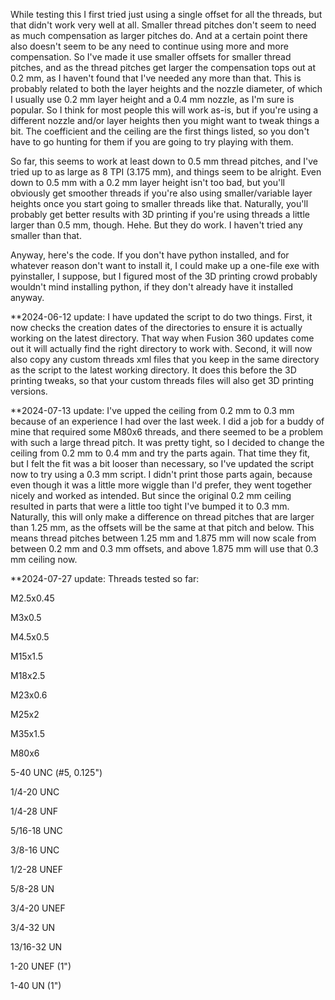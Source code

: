 While testing this I first tried just using a single offset for all the threads, but that didn't work very well at all. Smaller
thread pitches don't seem to need as much compensation as larger pitches do. And at a certain point there also doesn't seem to
be any need to continue using more and more compensation. So I've made it use smaller offsets for smaller thread pitches, and as
the thread pitches get larger the compensation tops out at 0.2 mm, as I haven't found that I've needed any more than that. This is
probably related to both the layer heights and the nozzle diameter, of which I usually use 0.2 mm layer height and a 0.4 mm nozzle,
as I'm sure is popular. So I think for most people this will work as-is, but if you're using a different nozzle and/or layer
heights then you might want to tweak things a bit. The coefficient and the ceiling are the first things listed, so you don't have
to go hunting for them if you are going to try playing with them.

So far, this seems to work at least down to 0.5 mm thread pitches, and I've tried up to as large as 8 TPI (3.175 mm), and things
seem to be alright. Even down to 0.5 mm with a 0.2 mm layer height isn't too bad, but you'll obviously get smoother threads if
you're also using smaller/variable layer heights once you start going to smaller threads like that. Naturally, you'll probably get
better results with 3D printing if you're using threads a little larger than 0.5 mm, though. Hehe. But they do work. I haven't
tried any smaller than that.

Anyway, here's the code. If you don't have python installed, and for whatever reason don't want to install it, I could make up a
one-file exe with pyinstaller, I suppose, but I figured most of the 3D printing crowd probably wouldn't mind installing python, if
they don't already have it installed anyway.

**2024-06-12 update: I have updated the script to do two things. First, it now checks the creation dates of the directories to
ensure it is actually working on the latest directory. That way when Fusion 360 updates come out it will actually find the right
directory to work with. Second, it will now also copy any custom threads xml files that you keep in the same directory as the
script to the latest working directory. It does this before the 3D printing tweaks, so that your custom threads files will also get
3D printing versions.

**2024-07-13 update: I've upped the ceiling from 0.2 mm to 0.3 mm because of an experience I had over the last week. I did a job
for a buddy of mine that required some M80x6 threads, and there seemed to be a problem with such a large thread pitch. It was
pretty tight, so I decided to change the ceiling from 0.2 mm to 0.4 mm and try the parts again. That time they fit, but I felt the
fit was a bit looser than necessary, so I've updated the script now to try using a 0.3 mm script. I didn't print those parts again,
because even though it was a little more wiggle than I'd prefer, they went together nicely and worked as intended. But since the
original 0.2 mm ceiling resulted in parts that were a little too tight I've bumped it to 0.3 mm. Naturally, this will only make a
difference on thread pitches that are larger than 1.25 mm, as the offsets will be the same at that pitch and below. This means
thread pitches between 1.25 mm and 1.875 mm will now scale from between 0.2 mm and 0.3 mm offsets, and above 1.875 mm will use that
0.3 mm ceiling now.

**2024-07-27 update: Threads tested so far:

M2.5x0.45

M3x0.5

M4.5x0.5

M15x1.5

M18x2.5

M23x0.6

M25x2

M35x1.5

M80x6

5-40 UNC (#5, 0.125")

1/4-20 UNC

1/4-28 UNF

5/16-18 UNC

3/8-16 UNC

1/2-28 UNEF

5/8-28 UN

3/4-20 UNEF

3/4-32 UN

13/16-32 UN

1-20 UNEF (1")

1-40 UN (1")